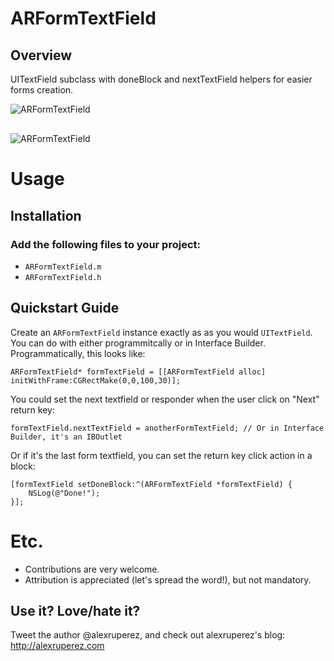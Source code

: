 
# ARFormTextField


## Overview

UITextField subclass with doneBlock and nextTextField helpers for easier forms creation.

<img src="https://raw.github.com/alexruperez/ARFormTextField/master/ARFormTextField-1.png" alt="ARFormTextField" title="ARFormTextField" style="display:block; margin: 10px auto 30px auto; align:center">

<img src="https://raw.github.com/alexruperez/ARFormTextField/master/ARFormTextField-2.png" alt="ARFormTextField" title="ARFormTextField" style="display:block; margin: 10px auto 30px auto; align:center">

# Usage

## Installation

### Add the following files to your project:
* `ARFormTextField.m`
* `ARFormTextField.h`

## Quickstart Guide

Create an `ARFormTextField` instance exactly as as you would `UITextField`. You can do with either programmitcally or in Interface Builder. Programmatically, this looks like:

    ARFormTextField* formTextField = [[ARFormTextField alloc] initWithFrame:CGRectMake(0,0,100,30)];

You could set the next textfield or responder when the user click on "Next" return key:

	formTextField.nextTextField = anotherFormTextField; // Or in Interface Builder, it's an IBOutlet

Or if it's the last form textfield, you can set the return key click action in a block:

	[formTextField setDoneBlock:^(ARFormTextField *formTextField) {
		NSLog(@"Done!");
	}];

# Etc.

* Contributions are very welcome.
* Attribution is appreciated (let's spread the word!), but not mandatory.

## Use it? Love/hate it?

Tweet the author @alexruperez, and check out alexruperez's blog: http://alexruperez.com
